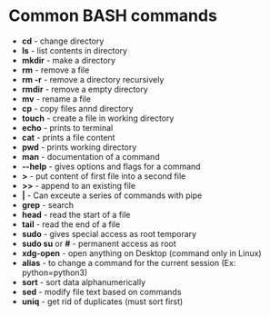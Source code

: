 # Common BASH commands

- **cd** - change directory <br>
- **ls** - list contents in directory <br>
- **mkdir** - make a directory <br>
- **rm** - remove a file <br>
- **rm -r** - remove a directory recursively <br>
- **rmdir** - remove a empty directory <br>
- **mv** - rename a file  <br>
- **cp** - copy files annd directory <br>
- **touch** - create a file in working directory <br>
- **echo** - prints to terminal <br>
- **cat** - prints a file content <br>
- **pwd** - prints working directory <br>
- **man** - documentation of a command  <br>
- **--help** - gives options and flags for a command <br>
- **>** - put content of first file into a second file <br>
- **>>** - append to an existing file <br>
- **|** - Can exceute a series of commands with pipe <br>
- **grep** - search <br>
- **head** - read the start of a file <br>
- **tail** - read the end of a file <br>
- **sudo** - gives special access as root temporary <br>
- **sudo su** or **#** - permanent access as root <br>
- **xdg-open** - open anything on Desktop (command only in Linux) <br>
- **alias** - to change a command for the current session (Ex: python=python3) <br>
- **sort** - sort data alphanumerically <br>
- **sed** - modify file text based on commands <br>
- **uniq** - get rid of duplicates (must sort first) <br>

 

